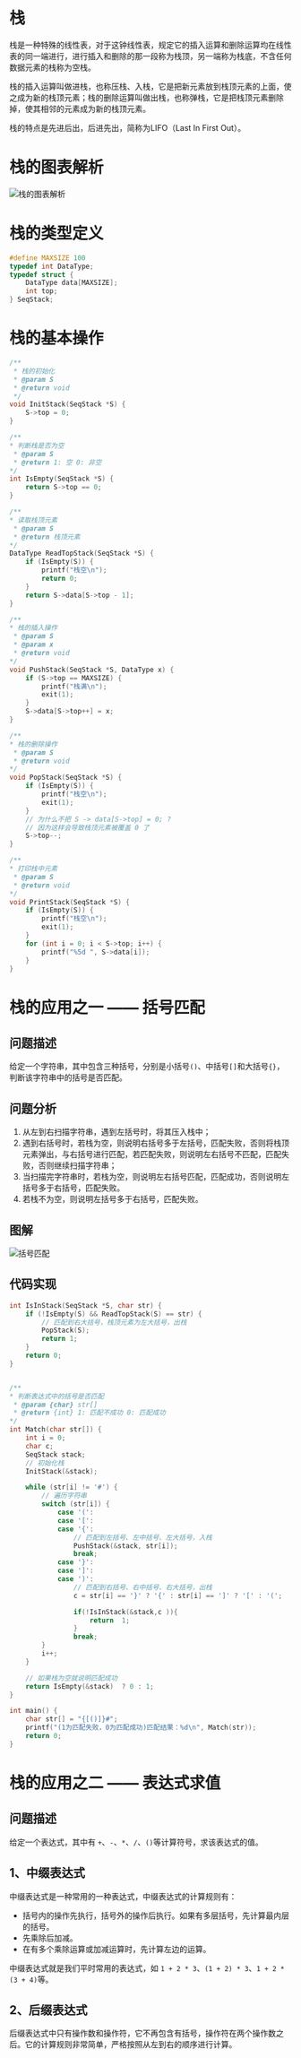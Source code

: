 # 栈

栈是一种特殊的线性表，对于这钟线性表，规定它的插入运算和删除运算均在线性表的同一端进行，进行插入和删除的那一段称为栈顶，另一端称为栈底，不含任何数据元素的栈称为空栈。

栈的插入运算叫做进栈，也称压栈、入栈，它是把新元素放到栈顶元素的上面，使之成为新的栈顶元素；栈的删除运算叫做出栈，也称弹栈，它是把栈顶元素删除掉，使其相邻的元素成为新的栈顶元素。

栈的特点是先进后出，后进先出，简称为LIFO（Last In First Out）。

# 栈的图表解析
![栈的图表解析](./assets/stack.svg)

# 栈的类型定义
```c
#define MAXSIZE 100
typedef int DataType;
typedef struct {
    DataType data[MAXSIZE];
    int top;
} SeqStack;
```

# 栈的基本操作
```c
/**
 * 栈的初始化
 * @param S
 * @return void
 */
void InitStack(SeqStack *S) {
    S->top = 0;
}

/**
* 判断栈是否为空
 * @param S
 * @return 1: 空 0: 非空
*/
int IsEmpty(SeqStack *S) {
    return S->top == 0;
}

/**
* 读取栈顶元素
 * @param S
 * @return 栈顶元素
*/
DataType ReadTopStack(SeqStack *S) {
    if (IsEmpty(S)) {
        printf("栈空\n");
        return 0;
    }
    return S->data[S->top - 1];
}

/**
* 栈的插入操作
 * @param S
 * @param x
 * @return void
*/
void PushStack(SeqStack *S, DataType x) {
    if (S->top == MAXSIZE) {
        printf("栈满\n");
        exit(1);
    }
    S->data[S->top++] = x;
}

/**
* 栈的删除操作
 * @param S
 * @return void
*/
void PopStack(SeqStack *S) {
    if (IsEmpty(S)) {
        printf("栈空\n");
        exit(1);
    }
    // 为什么不把 S -> data[S->top] = 0; ?
    // 因为这样会导致栈顶元素被覆盖 0 了
    S->top--;
}

/**
* 打印栈中元素
 * @param S
 * @return void
*/
void PrintStack(SeqStack *S) {
    if (IsEmpty(S)) {
        printf("栈空\n");
        exit(1);
    }
    for (int i = 0; i < S->top; i++) {
        printf("%5d ", S->data[i]);
    }
}
```

# 栈的应用之一 —— 括号匹配

## 问题描述
给定一个字符串，其中包含三种括号，分别是小括号`()`、中括号`[]`和大括号`{}`，判断该字符串中的括号是否匹配。

## 问题分析
1. 从左到右扫描字符串，遇到左括号时，将其压入栈中；
2. 遇到右括号时，若栈为空，则说明右括号多于左括号，匹配失败，否则将栈顶元素弹出，与右括号进行匹配，若匹配失败，则说明左右括号不匹配，匹配失败，否则继续扫描字符串；
3. 当扫描完字符串时，若栈为空，则说明左右括号匹配，匹配成功，否则说明左括号多于右括号，匹配失败。
4. 若栈不为空，则说明左括号多于右括号，匹配失败。

## 图解
![括号匹配](./assets/kuohao.svg)


## 代码实现
```c
int IsInStack(SeqStack *S, char str) {
    if (!IsEmpty(S) && ReadTopStack(S) == str) {
        // 匹配到右大括号，栈顶元素为左大括号，出栈
        PopStack(S);
        return 1;
    }
    return 0;
}


/**
* 判断表达式中的括号是否匹配
 * @param {char} str[]
 * @return {int} 1: 匹配不成功 0: 匹配成功
*/
int Match(char str[]) {
    int i = 0;
    char c;
    SeqStack stack;
    // 初始化栈
    InitStack(&stack);

    while (str[i] != '#') {
        // 遍历字符串
        switch (str[i]) {
            case '(':
            case '[':
            case '{':
                // 匹配到左括号、左中括号、左大括号，入栈
                PushStack(&stack, str[i]);
                break;
            case '}':
            case ']':
            case ')':
                // 匹配到右括号、右中括号、右大括号，出栈
                c = str[i] == '}' ? '{' : str[i] == ']' ? '[' : '(';

                if(!IsInStack(&stack,c )){
                    return  1;
                }
                break;
        }
        i++;
    }

    // 如果栈为空就说明匹配成功
    return IsEmpty(&stack)  ? 0 : 1;
}

int main() {
    char str[] = "{[()]}#";
    printf("(1为匹配失败，0为匹配成功)匹配结果：%d\n", Match(str));
    return 0;
}
```

# 栈的应用之二 —— 表达式求值

## 问题描述
给定一个表达式，其中有 `+`、`-`、`*`、`/`、`()`等计算符号，求该表达式的值。

## 1、中缀表达式
中缀表达式是一种常用的一种表达式，中缀表达式的计算规则有：
- 括号内的操作先执行，括号外的操作后执行。如果有多层括号，先计算最内层的括号。
- 先乘除后加减。
- 在有多个乘除运算或加减运算时，先计算左边的运算。

中缀表达式就是我们平时常用的表达式，如 `1 + 2 * 3`、`(1 + 2) * 3`、`1 + 2 * (3 + 4)`等。

## 2、后缀表达式
后缀表达式中只有操作数和操作符，它不再包含有括号，操作符在两个操作数之后。它的计算规则非常简单，严格按照从左到右的顺序进行计算。

